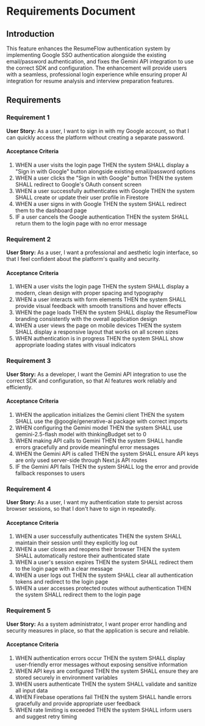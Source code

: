 # Requirements Document

## Introduction

This feature enhances the ResumeFlow authentication system by implementing Google SSO authentication alongside the existing email/password authentication, and fixes the Gemini API integration to use the correct SDK and configuration. The enhancement will provide users with a seamless, professional login experience while ensuring proper AI integration for resume analysis and interview preparation features.

## Requirements

### Requirement 1

**User Story:** As a user, I want to sign in with my Google account, so that I can quickly access the platform without creating a separate password.

#### Acceptance Criteria

1. WHEN a user visits the login page THEN the system SHALL display a "Sign in with Google" button alongside existing email/password options
2. WHEN a user clicks the "Sign in with Google" button THEN the system SHALL redirect to Google's OAuth consent screen
3. WHEN a user successfully authenticates with Google THEN the system SHALL create or update their user profile in Firestore
4. WHEN a user signs in with Google THEN the system SHALL redirect them to the dashboard page
5. IF a user cancels the Google authentication THEN the system SHALL return them to the login page with no error message

### Requirement 2

**User Story:** As a user, I want a professional and aesthetic login interface, so that I feel confident about the platform's quality and security.

#### Acceptance Criteria

1. WHEN a user visits the login page THEN the system SHALL display a modern, clean design with proper spacing and typography
2. WHEN a user interacts with form elements THEN the system SHALL provide visual feedback with smooth transitions and hover effects
3. WHEN the page loads THEN the system SHALL display the ResumeFlow branding consistently with the overall application design
4. WHEN a user views the page on mobile devices THEN the system SHALL display a responsive layout that works on all screen sizes
5. WHEN authentication is in progress THEN the system SHALL show appropriate loading states with visual indicators

### Requirement 3

**User Story:** As a developer, I want the Gemini API integration to use the correct SDK and configuration, so that AI features work reliably and efficiently.

#### Acceptance Criteria

1. WHEN the application initializes the Gemini client THEN the system SHALL use the @google/generative-ai package with correct imports
2. WHEN configuring the Gemini model THEN the system SHALL use gemini-2.5-flash model with thinkingBudget set to 0
3. WHEN making API calls to Gemini THEN the system SHALL handle errors gracefully and provide meaningful error messages
4. WHEN the Gemini API is called THEN the system SHALL ensure API keys are only used server-side through Next.js API routes
5. IF the Gemini API fails THEN the system SHALL log the error and provide fallback responses to users

### Requirement 4

**User Story:** As a user, I want my authentication state to persist across browser sessions, so that I don't have to sign in repeatedly.

#### Acceptance Criteria

1. WHEN a user successfully authenticates THEN the system SHALL maintain their session until they explicitly log out
2. WHEN a user closes and reopens their browser THEN the system SHALL automatically restore their authenticated state
3. WHEN a user's session expires THEN the system SHALL redirect them to the login page with a clear message
4. WHEN a user logs out THEN the system SHALL clear all authentication tokens and redirect to the login page
5. WHEN a user accesses protected routes without authentication THEN the system SHALL redirect them to the login page

### Requirement 5

**User Story:** As a system administrator, I want proper error handling and security measures in place, so that the application is secure and reliable.

#### Acceptance Criteria

1. WHEN authentication errors occur THEN the system SHALL display user-friendly error messages without exposing sensitive information
2. WHEN API keys are configured THEN the system SHALL ensure they are stored securely in environment variables
3. WHEN users authenticate THEN the system SHALL validate and sanitize all input data
4. WHEN Firebase operations fail THEN the system SHALL handle errors gracefully and provide appropriate user feedback
5. WHEN rate limiting is exceeded THEN the system SHALL inform users and suggest retry timing